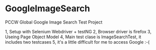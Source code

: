 # GoogleImageSearch
PCCW Global Google Image Search Test Project 

1, Setup with Selenium Webdriver + testNG
2, Browser driver is firefox
3, Useing Page Object Model
4, Main test clase is ImageSearchTest, it includes two testcases
5, it's a little difficult for me to access Google :-( 

   

